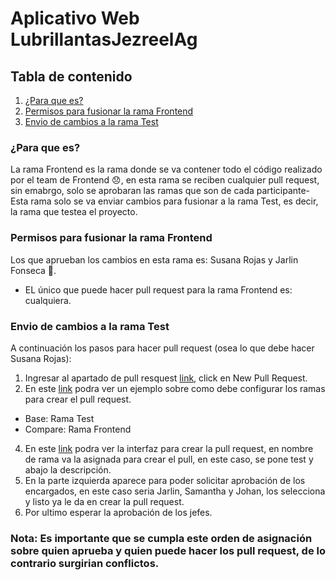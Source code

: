 # Aplicativo Web LubrillantasJezreelAg

## Tabla de contenido
1. [¿Para que es?](#¿Para-que-es?)
2. [Permisos para fusionar la rama Frontend](#Permisos-para-fusionar-la-rama-Frontend)
3. [Envio de cambios a la rama Test](Envio-de-cambios-a-la-rama-Test)

### ¿Para que es?
La rama Frontend es la rama donde se va contener todo el código realizado por el team de Frontend 😞, en esta rama se reciben cualquier pull request, sin emabrgo, solo se aprobaran las ramas que son de cada participante-
Esta rama solo se va enviar cambios para fusionar a la rama Test, es decir, la rama que testea el proyecto.

### Permisos para fusionar la rama Frontend

Los que aprueban los cambios en esta rama es: Susana Rojas y Jarlin Fonseca 🏅. 
* EL único que puede hacer pull request para la rama Frontend es: cualquiera.

### Envio de cambios a la rama Test
A continuación los pasos para hacer pull request (osea lo que debe hacer Susana Rojas):
1. Ingresar al apartado de pull resquest [link](https://github.com/JohnnyQuintero16/aplicativoWebLubrillantasJezreelAg/pulls), click en New Pull Request.
2. En este [link](https://drive.google.com/file/d/1b063nnV-WOM20CJssUnW5CyaTySwL2Ma/view?usp=sharing) podra ver un ejemplo sobre como debe configurar los ramas para crear el pull request.
 * Base: Rama Test
 * Compare: Rama Frontend 
4. En este [link](https://drive.google.com/file/d/1du_5xyo5k_lhq8DXNflXDRETj-4cknB8/view?usp=sharing) podra ver la interfaz para crear la pull request, en nombre de rama va la asignada para crear el pull, en este caso, se pone test y abajo la descripción.
5. En la parte izquierda aparece para poder solicitar aprobación de los encargados, en este caso seria Jarlin, Samantha y Johan, los selecciona y listo ya le da en crear la pull request.
6. Por ultimo esperar la aprobación de los jefes.

### Nota: Es importante que se cumpla este orden de asignación sobre quien aprueba y quien puede hacer los pull request, de lo contrario surgirian conflictos.
